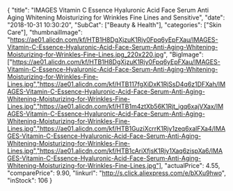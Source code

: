 {
	"title": "IMAGES Vitamin C Essence Hyaluronic Acid Face Serum Anti Aging Whitening Moisturizing  for Wrinkles Fine Lines and Sensitive",
	"date": "2018-10-31 10:30:20",
	"SubCat": ["Beauty & Health"],
	"categories": ["Skin Care"],
	"thumbnailImage": "https://ae01.alicdn.com/kf/HTB1H8DgXjzuK1Rjy0Fpq6yEpFXau/IMAGES-Vitamin-C-Essence-Hyaluronic-Acid-Face-Serum-Anti-Aging-Whitening-Moisturizing-for-Wrinkles-Fine-Lines.jpg_220x220.jpg",
	"BigImage": ["https://ae01.alicdn.com/kf/HTB1H8DgXjzuK1Rjy0Fpq6yEpFXau/IMAGES-Vitamin-C-Essence-Hyaluronic-Acid-Face-Serum-Anti-Aging-Whitening-Moisturizing-for-Wrinkles-Fine-Lines.jpg","https://ae01.alicdn.com/kf/HTB117fgXiDxK1RjSsD4q6z1DFXah/IMAGES-Vitamin-C-Essence-Hyaluronic-Acid-Face-Serum-Anti-Aging-Whitening-Moisturizing-for-Wrinkles-Fine-Lines.jpg","https://ae01.alicdn.com/kf/HTB1m4ztXb56K1Rjt_igq6xajVXax/IMAGES-Vitamin-C-Essence-Hyaluronic-Acid-Face-Serum-Anti-Aging-Whitening-Moisturizing-for-Wrinkles-Fine-Lines.jpg","https://ae01.alicdn.com/kf/HTB1GuziXcrrK1Rjy1zeq6xalFXa4/IMAGES-Vitamin-C-Essence-Hyaluronic-Acid-Face-Serum-Anti-Aging-Whitening-Moisturizing-for-Wrinkles-Fine-Lines.jpg","https://ae01.alicdn.com/kf/HTB1cAriXfjsK1Rjy1Xaq6zispXa6/IMAGES-Vitamin-C-Essence-Hyaluronic-Acid-Face-Serum-Anti-Aging-Whitening-Moisturizing-for-Wrinkles-Fine-Lines.jpg"],
	"actualPrice": 4.55,
	"comparePrice": 9.90,
	"linkurl": "http://s.click.aliexpress.com/e/bXXu9hwo",
	"inStock": 106
}
